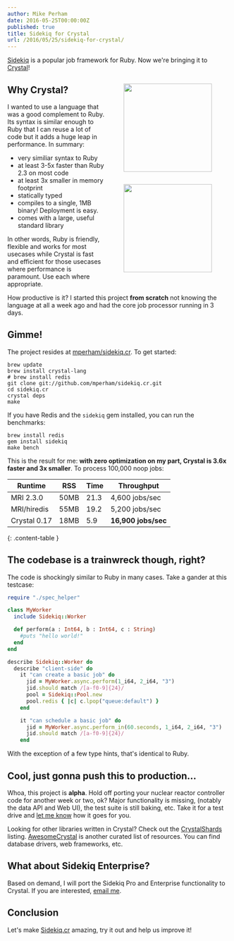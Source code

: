 ```yaml
---
author: Mike Perham
date: 2016-05-25T00:00:00Z
published: true
title: Sidekiq for Crystal
url: /2016/05/25/sidekiq-for-crystal/
---
```


[Sidekiq](http://sidekiq.org) is a popular job framework for Ruby.  Now we're bringing it to <a href="http://crystal-lang.org">Crystal</a>!

<figure style="float: right;">
  <a href="http://crystal-lang.org"><img style="border: solid white 0px;" src="http://crystal-lang.org/images/icon.png" width="200px" /></a>
</figure>
<figure style="float: right;">
  <a href="http://sidekiq.org"><img style="border: solid white 0px;" src="http://sidekiq.org/assets/kicker.svg" width="200px" /></a>
</figure>


## Why Crystal?

I wanted to use a language that was a good complement to Ruby.  Its
syntax is similar enough to Ruby that I can reuse a lot of code but it
adds a huge leap in performance.  In summary:

* very similiar syntax to Ruby
* at least 3-5x faster than Ruby 2.3 on most code
* at least 3x smaller in memory footprint
* statically typed
* compiles to a single, 1MB binary! Deployment is easy.
* comes with a large, useful standard library

In other words, Ruby is friendly, flexible and works for most usecases while Crystal is fast and
efficient for those usecases where performance is paramount.  Use each where appropriate.

How productive is it?  I started this project **from scratch** not knowing
the language at all a week ago and had the core job processor running in 3 days.

## Gimme!

The project resides at [mperham/sidekiq.cr](https://github.com/mperham/sidekiq.cr).  To get
started:

```
brew update
brew install crystal-lang
# brew install redis
git clone git://github.com/mperham/sidekiq.cr.git
cd sidekiq.cr
crystal deps
make
```

If you have Redis and the `sidekiq` gem installed, you can run the benchmarks:

```
brew install redis
gem install sidekiq
make bench
```

This is the result for me: **with zero optimization on my part, Crystal is 3.6x faster and 3x smaller**.
To process 100,000 noop jobs:

Runtime | RSS | Time | Throughput
--------|-----|------|-------------
MRI 2.3.0 | 50MB | 21.3 | 4,600 jobs/sec
MRI/hiredis | 55MB | 19.2 | 5,200 jobs/sec
Crystal 0.17 | 18MB | 5.9 | **16,900 jobs/sec**
{: .content-table }

<style>
  .content-table TD { padding: 3px 10px }
  .content-table { padding-bottom: 20px }
</style>

## The codebase is a trainwreck though, right?

The code is shockingly similar to Ruby in many cases.  Take a gander at this testcase:

```ruby
require "./spec_helper"

class MyWorker
  include Sidekiq::Worker

  def perform(a : Int64, b : Int64, c : String)
    #puts "hello world!"
  end
end

describe Sidekiq::Worker do
  describe "client-side" do
    it "can create a basic job" do
      jid = MyWorker.async.perform(1_i64, 2_i64, "3")
      jid.should match /[a-f0-9]{24}/
      pool = Sidekiq::Pool.new
      pool.redis { |c| c.lpop("queue:default") }
    end

    it "can schedule a basic job" do
      jid = MyWorker.async.perform_in(60.seconds, 1_i64, 2_i64, "3")
      jid.should match /[a-f0-9]{24}/
    end
```

With the exception of a few type hints, that's identical to Ruby.


## Cool, just gonna push this to production...

Whoa, this project is **alpha**.  Hold off porting your nuclear reactor controller code
for another week or two, ok?  Major functionality is missing,
(notably the data API and Web UI), the test suite is still baking, etc.  Take it for a test drive and [let me
know](https://github.com/mperham/sidekiq.cr/issues) how it goes for you.

Looking for other libraries written in Crystal?  Check out the
[CrystalShards](http://crystalshards.xyz/?sort=stars&filter=)
listing.
[AwesomeCrystal](https://github.com/veelenga/awesome-crystal#awesome-crystal--)
is another curated list of resources.
You can find database drivers, web frameworks, etc.


## What about Sidekiq Enterprise?

Based on demand, I will port the Sidekiq Pro and Enterprise functionality to
Crystal.  If you are interested, [email me](mailto:mike@contribsys.com).

## Conclusion

Let's make [Sidekiq.cr](https://github.com/mperham/sidekiq.cr) amazing, try it out and help us improve it!
